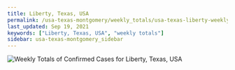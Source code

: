 ```yaml
---
title: Liberty, Texas, USA
permalink: /usa-texas-montgomery/weekly_totals/usa-texas-liberty-weekly_totals.html
last_updated: Sep 19, 2021
keywords: ["Liberty, Texas, USA", "weekly totals"]
sidebar: usa-texas-montgomery_sidebar
---
```


![Weekly Totals of Confirmed Cases for Liberty, Texas, USA](/covid_tracker/images/graphs/usa-texas-liberty-weekly_totals_graph.png)
